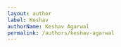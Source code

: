 ```yaml
---
layout: author
label: Keshav
authorName: Keshav Agarwal
permalink: /authors/keshav-agarwal
---
```

            